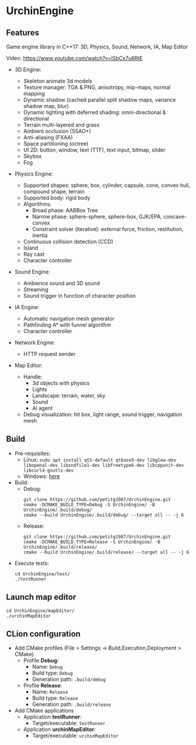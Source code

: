 # UrchinEngine
## Features
Game engine library in C++17: 3D, Physics, Sound, Network, IA, Map Editor

Video: <https://www.youtube.com/watch?v=lSbCx7u6RtE>

- 3D Engine:
  - Skeleton animate 3d models
  - Texture manager: TGA & PNG, anisotropy, mip-maps, normal mapping
  - Dynamic shadow (cached parallel split shadow maps, variance shadow map, blur)
  - Dynamic lighting with deferred shading: omni-directional & directional
  - Terrain multi-layered and grass
  - Ambient occlusion (SSAO+)
  - Anti-aliasing (FXAA)
  - Space partitioning (octree)
  - UI 2D: button, window, text (TTF), text input, bitmap, slider
  - Skybox
  - Fog

- Physics Engine:
  - Supported shapes: sphere, box, cylinder, capsule, cone, convex hull, compound shape, terrain
  - Supported body: rigid body
  - Algorithms:
    - Broad phase: AABBox Tree
    - Narrow phase: sphere-sphere, sphere-box, GJK/EPA, concave-convex
    - Constraint solver (iterative): external force, friction, restitution, inertia
  - Continuous collision detection (CCD)
  - Island
  - Ray cast
  - Character controller

- Sound Engine:
  - Ambience sound and 3D sound
  - Streaming
  - Sound trigger in function of character position

- IA Engine:
  - Automatic navigation mesh generator
  - Pathfinding A* with funnel algorithm
  - Character controller
  
- Network Engine:
  - HTTP request sender
  
- Map Editor:
  - Handle:
    - 3d objects with physics
    - Lights
    - Landscape: terrain, water, sky
    - Sound
    - AI agent
  - Debug visualization: hit box, light range, sound trigger, navigation mesh

## Build
- Pre-requisites: 
  - Linux: `sudo apt install qt5-default qtbase5-dev libglew-dev libopenal-dev libsndfile1-dev libfreetype6-dev libcppunit-dev libcurl4-gnutls-dev`
  - Windows: [here](./WIN_SETUP.md)
- Build:
  - Debug:
    ```
    git clone https://github.com/petitg1987/UrchinEngine.git
    cmake -DCMAKE_BUILD_TYPE=Debug -S UrchinEngine/ -B UrchinEngine/.build/debug/
    cmake --build UrchinEngine/.build/debug/ --target all -- -j 6
    ```
  - Release:
    ```
    git clone https://github.com/petitg1987/UrchinEngine.git
    cmake -DCMAKE_BUILD_TYPE=Release -S UrchinEngine/ -B UrchinEngine/.build/release/
    cmake --build UrchinEngine/.build/release/ --target all -- -j 6
    ```
- Execute tests:
    ```
    cd UrchinEngine/test/
    ./testRunner
    ```

## Launch map editor
```
cd UrchinEngine/mapEditor/
./urchinMapEditor
```

## CLion configuration
- Add CMake profiles (File > Settings -> Build,Execution,Deployment > CMake)
  - Profile **Debug**: 
    - Name: `Debug`
    - Build type: `Debug`
    - Generation path: `.build/debug`
  - Profile **Release**:
    - Name: `Release`
    - Build type: `Release`
    - Generation path: `.build/release`
- Add CMake applications
  - Application **testRunner**:
    - Target/executable: `testRunner`
  - Application **urchinMapEditor**:
    - Target/executable: `urchinMapEditor`
